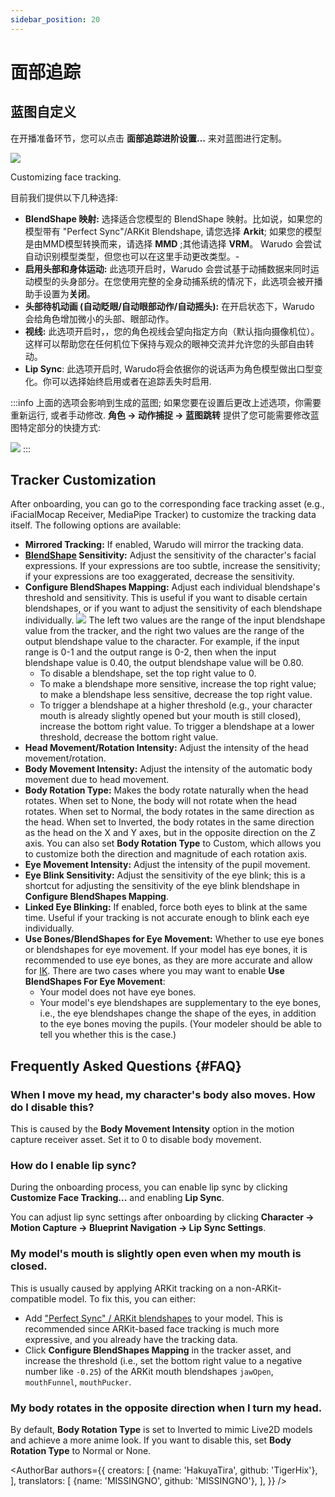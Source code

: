 ```yaml
---
sidebar_position: 20
---
```


# 面部追踪

## 蓝图自定义

在开播准备环节，您可以点击 **面部追踪进阶设置…** 来对蓝图进行定制。

![](/doc-img/en-mocap-3.png)
<p class="img-desc">Customizing face tracking.</p>

目前我们提供以下几种选择:

* **BlendShape 映射:** 选择适合您模型的 BlendShape 映射。比如说，如果您的模型带有 "Perfect Sync"/ARKit Blendshape, 请您选择 **Arkit**; 如果您的模型是由MMD模型转换而来，请选择 **MMD** ;其他请选择 **VRM**。 Warudo 会尝试自动识别模型类型，但您也可以在这里手动更改类型。-
* **启用头部和身体运动:** 此选项开启时，Warudo 会尝试基于动捕数据来同时运动模型的头身部分。在您使用完整的全身动捕系统的情况下，此选项会被开播助手设置为**关闭**。
* **头部待机动画 (自动眨眼/自动眼部动作/自动摇头):** 在开启状态下，Warudo 会给角色增加微小的头部、眼部动作。
* **视线:** 此选项开启时，，您的角色视线会望向指定方向（默认指向摄像机位）。这样可以帮助您在任何机位下保持与观众的眼神交流并允许您的头部自由转动。
* **Lip Sync**: 此选项开启时, Warudo将会依据你的说话声为角色模型做出口型变化。你可以选择始终启用或者在追踪丢失时启用.

:::info
上面的选项会影响到生成的蓝图; 如果您要在设置后更改上述选项，你需要重新运行, 或者手动修改. **角色 → 动作捕捉 → 蓝图跳转** 提供了您可能需要修改蓝图特定部分的快捷方式:

![](/doc-img/en-mocap-6.png)
:::

## Tracker Customization

After onboarding, you can go to the corresponding face tracking asset (e.g., iFacialMocap Receiver, MediaPipe Tracker) to customize the tracking data itself. The following options are available:

* **Mirrored Tracking:** If enabled, Warudo will mirror the tracking data.
* **[BlendShape](../tutorials/3d-primer#blendshape) Sensitivity:** Adjust the sensitivity of the character's facial expressions. If your expressions are too subtle, increase the sensitivity; if your expressions are too exaggerated, decrease the sensitivity.
* **Configure BlendShapes Mapping:** Adjust each individual blendshape's threshold and sensitivity. This is useful if you want to disable certain blendshapes, or if you want to adjust the sensitivity of each blendshape individually.
  ![](/doc-img/en-mocap-5.png)
  The left two values are the range of the input blendshape value from the tracker, and the right two values are the range of the output blendshape value to the character. For example, if the input range is 0-1 and the output range is 0-2, then when the input blendshape value is 0.40, the output blendshape value will be 0.80.
    - To disable a blendshape, set the top right value to 0.
    - To make a blendshape more sensitive, increase the top right value; to make a blendshape less sensitive, decrease the top right value.
    - To trigger a blendshape at a higher threshold (e.g., your character mouth is already slightly opened but your mouth is still closed), increase the bottom right value. To trigger a blendshape at a lower threshold, decrease the bottom right value.
* **Head Movement/Rotation Intensity:** Adjust the intensity of the head movement/rotation.
* **Body Movement Intensity:** Adjust the intensity of the automatic body movement due to head movement.
* **Body Rotation Type:** Makes the body rotate naturally when the head rotates.
  When set to None, the body will not rotate when the head rotates.
  When set to Normal, the body rotates in the same direction as the head.
  When set to Inverted, the body rotates in the same direction as the head on the X and Y axes, but in the opposite direction on the Z axis.
  You can also set **Body Rotation Type** to Custom, which allows you to customize both the direction and magnitude of each rotation axis.
* **Eye Movement Intensity:** Adjust the intensity of the pupil movement.
* **Eye Blink Sensitivity:** Adjust the sensitivity of the eye blink; this is a shortcut for adjusting the sensitivity of the eye blink blendshape in **Configure BlendShapes Mapping**.
* **Linked Eye Blinking:** If enabled, force both eyes to blink at the same time. Useful if your tracking is not accurate enough to blink each eye individually.
* **Use Bones/BlendShapes for Eye Movement:** Whether to use eye bones or blendshapes for eye movement. If your model has eye bones, it is recommended to use eye bones, as they are more accurate and allow for [IK](../tutorials/3d-primer#IK). There are two cases where you may want to enable **Use BlendShapes For Eye Movement**:
    - Your model does not have eye bones.
    - Your model's eye blendshapes are supplementary to the eye bones, i.e., the eye blendshapes change the shape of the eyes, in addition to the eye bones moving the pupils. (Your modeler should be able to tell you whether this is the case.)

## Frequently Asked Questions {#FAQ}

### When I move my head, my character's body also moves. How do I disable this?

This is caused by the **Body Movement Intensity** option in the motion capture receiver asset. Set it to 0 to disable body movement.

### How do I enable lip sync?

During the onboarding process, you can enable lip sync by clicking **Customize Face Tracking...** and enabling **Lip Sync**.

You can adjust lip sync settings after onboarding by clicking **Character → Motion Capture → Blueprint Navigation → Lip Sync Settings**.

### My model's mouth is slightly open even when my mouth is closed.

This is usually caused by applying ARKit tracking on a non-ARKit-compatible model. To fix this, you can either:

* Add ["Perfect Sync" / ARKit blendshapes](../tutorials/3d-primer#arkit) to your model. This is recommended since ARKit-based face tracking is much more expressive, and you already have the tracking data.
* Click **Configure BlendShapes Mapping** in the tracker asset, and increase the threshold (i.e., set the bottom right value to a negative number like `-0.25`) of the ARKit mouth blendshapes `jawOpen`, `mouthFunnel`, `mouthPucker`.

### My body rotates in the opposite direction when I turn my head.

By default, **Body Rotation Type** is set to Inverted to mimic Live2D models and achieve a more anime look. If you want to disable this, set **Body Rotation Type** to Normal or None.

<AuthorBar authors={{
  creators: [
    {name: 'HakuyaTira', github: 'TigerHix'},
  ],
  translators: [
    {name: 'MISSINGNO', github: 'MISSINGNO'},
  ],
}} />
